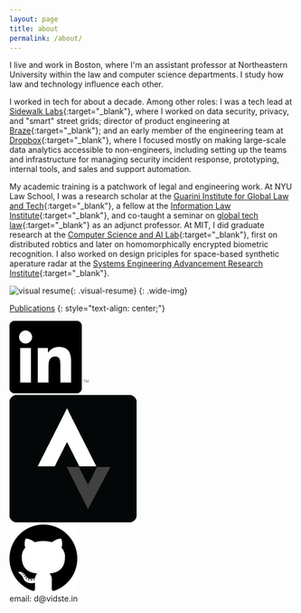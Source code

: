 ```yaml
---
layout: page
title: about
permalink: /about/
---
```


<style>
  .visual-resume {
    --raw-img-width: 1170px;
    position: relative;
    /* BEGIN HAX */
    width: min(100vw, 1170px);
    margin-left: calc((100% - min(100vw, 1170px))/2);
    /* END HAX... someday microsoft edge will support the CSS spec, lol */
    --img-width: min(100vw, var(--raw-img-width));
    width: var(--img-width);
    margin-left: calc((100% - var(--img-width))/2)
  }
  .wide-img {
    display: block;
    width: 100vw;
    left: calc(50% - 50vw);
    position: relative;
    padding: 16px 0;
    border-top: 8px solid #e7eaf5;
    border-bottom: 8px solid #e7eaf5;
  }
</style>
 
I live and work in Boston, where I'm an assistant professor at Northeastern University within the law and computer science departments. I study how law and technology influence each other.

<!---
I currently live in NYC and work at NYU Law School. At NYU, I'm a research scholar at the [Guarini Institute for Global Law and Tech](https://www.guariniglobal.org/current-team), a fellow at the [Information Law Institute](https://www.law.nyu.edu/centers/ili/people), and I co-teach a seminar on [global tech law](https://its.law.nyu.edu/courses/description.cfm?id=32595) as an adjunct. Outside of the law school, I do some contract work helping with large-scale data collection and analytics, and a little bit of angel investing.
-->

I worked in tech for about a decade.
Among other roles:
I was a tech lead at [Sidewalk Labs](https://www.sidewalklabs.com){:target="_blank"}, where I worked on data security, privacy, and "smart" street grids;
director of product engineering at [Braze](https://www.braze.com/product/){:target="_blank"};
and an early member of the engineering team at [Dropbox](https://dropbox.com){:target="_blank"}, where I focused mostly on making large-scale data analytics accessible to non-engineers, including setting up the teams and infrastructure for managing security incident response, prototyping, internal tools, and sales and support automation.

My academic training is a patchwork of legal and engineering work.
At NYU Law School, I was a research scholar at the [Guarini Institute for Global Law and Tech](https://www.guariniglobal.org/current-team){:target="_blank"}, a fellow at the [Information Law Institute](https://www.law.nyu.edu/centers/ili/people){:target="_blank"}, and co-taught a seminar on [global tech law](https://its.law.nyu.edu/courses/description.cfm?id=32595){:target="_blank"} as an adjunct professor.
At MIT, I did graduate research at the [Computer Science and AI Lab](https://www.csail.mit.edu/research/distributed-robotics-laboratory){:target="_blank"}, first on distributed robtics and later on homomorphically encrypted biometric recognition.
I also worked on design priciples for space-based synthetic aperature radar at the [Systems Engineering Advancement Research Institute](https://seari.mit.edu/){:target="_blank"}.

<!---
from 2009-2011 i did research in distributed robotics at <a href="http://groups.csail.mit.edu/drl/wiki/index.php?title=Main_Page" title="" target="_blank">MIT CSAIL</a>, where I designed and built heterogeneous robot swarms to prove feasibility of automated distributed construction of large structures. In 2020, I returned briefly to write my Master's thesis, demonstrating a novel approach to homomorphically encrypted biometric recognition.
-->

![visual resume](/assets/images/2024-visual-resume.png){: .visual-resume}
{: .wide-img}

[Publications](/publications)
{: style="text-align: center;"}


<div>
  <div class="contact-boxes">
    <div class="contact">
      <a href="https://www.linkedin.com/in/%E2%81%A3-stein-5b950314/">
        <img src="/static/img/contact/linkedin.png">
      </a>
    </div>
    <div class="contact">
      <a href="https://www.strava.com/athletes/14931490">
        <img src="/static/img/contact/strava.png">
      </a>
    </div>
    <div class="contact">
      <a href="/about/github.html">
        <img src="/static/img/contact/github.png">
      </a>
    </div>
  </div>
</div>
<div>
  <div class="contact-boxes">
    <div class="contact">
      email: d@vidste.in
    </div>
  </div>
</div>
<!--div>
  <div style="text-align:center">
    <a href="/static/resume_2024-07.pdf">CV (Updated Summer 2024)</a>
  </div>
</div-->
